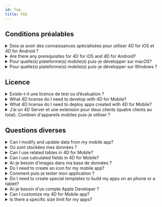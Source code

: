 ```yaml
---
id: faq
title: FAQ
---
```


## Conditions préalables



<details><summary style= {{ fontWeight: "bold", marginBottom: "20px" }}>Dois-je avoir des connaissances spécialisées pour utiliser 4D for iOS et 4D for Android ?</summary>

Non. Avec 4D for iOS et 4D for Android, vous pouvez facilement créer de nouveaux projets mobiles directement depuis 4D, sans aucune connaissance préalable en matière de création d’applications iOS natives !

L'éditeur de projet mobile a été conçu de façon à être utilisé sans aucune connaissance spécifique en développement d’applications mobiles.

</details>



<details>
<summary style= {{ fontWeight: "bold" , marginBottom: "20px" }}>Are there any prerequisites for 4D for iOS and 4D for Android?</summary>

See the requirements list [here](../getting-started/requirements.md).

</details>

<details><summary style= {{ fontWeight: "bold" , marginBottom: "20px" }}>Pour quelle(s) plateforme(s) mobile(s) puis-je développer sur macOS?</summary>

Vous pouvez développer à la fois pour les plateformes mobiles iOS et Android.

</details>

<details><summary style= {{ fontWeight: "bold" , marginBottom: "20px" }}>Pour quelle(s) plateforme(s) mobile(s) puis-je développer sur Windows ?</summary>

Vous pouvez développer uniquement pour la plateforme Android.

For the iOS platform, we need XCode to compile the final application and to run the Simulator.

</details>




## Licence


<details>
<summary style= {{ fontWeight: "bold" , marginBottom: "20px" }}>Existe-t-il une licence de test ou d’évaluation ?</summary>

If you already have a 4D Developer Pro or 4D Server license, 4D for Mobile is included.

</details>


<details><summary style= {{ fontWeight: "bold" , marginBottom: "20px" }}>What 4D license do I need to develop with 4D for Mobile?</summary>

You need a 4D Developer Pro license to develop 4D for iOS or 4D for Android apps.

</details>


<details><summary style= {{ fontWeight: "bold" , marginBottom: "20px" }}>What 4D license do I need to deploy apps created with 4D for Mobile?</summary>

You need a 4D Server (macOS or Windows) license to deploy 4D for iOS and 4D for Android apps.

Aucune autre licence n'est nécessaire. Your mobile apps will share the same licenses as those for 4D remote (client).

Clients can connect from Macs, Windows PCs, or mobile apps, as long as the total amount of concurrent users are covered by the 4D Server license.

</details>


<details><summary style= {{ fontWeight: "bold" , marginBottom: "20px" }}>J’ai un 4D Server et une extension pour deux clients (quatre clients au total). Combien d'appareils mobiles puis-je utiliser ?</summary>

Vous pouvez utiliser jusqu'à quatre appareils mobiles.

</details>


## Questions diverses

<details><summary style= {{ fontWeight: "bold" , marginBottom: "20px" }}>Can I modify and update data from my mobile app?</summary>

Oui, bien entendu.

</details>

<details><summary style= {{ fontWeight: "bold" , marginBottom: "20px" }}>Où sont stockées mes données ?</summary>

Your data is stored locally on your mobile device. Cela vous permettra d'accéder à vos données en mode hors ligne.

</details>


<details><summary style= {{ fontWeight: "bold" , marginBottom: "20px" }}>Can I use related tables in 4D for Mobile?</summary>

Yes, you can use relations when defining your mobile project.

</details>


<details><summary style= {{ fontWeight: "bold" , marginBottom: "20px" }}>Can I use calculated fields in 4D for Mobile?</summary>

You can create computed attributes in 4D and publish them from the [Structure page](../project-definition/structure.md) of the mobile project editor.

</details>


<details><summary style= {{ fontWeight: "bold" , marginBottom: "20px" }}>Ai-je besoin d'images dans ma base de données ?</summary>

Les images ne sont pas obligatoires, mais nous vous recommandons d'en utiliser pour garantir la meilleure expérience utilisateur.

4D for Mobile offers a variety of list form and detail form templates, with or without images, with charts, etc.

</details>

<details><summary style= {{ fontWeight: "bold" , marginBottom: "20px" }}>Do I need to create an icon for my mobile app?</summary>

It's highly recommended to have an icon for your mobile app. Si vous n'en avez pas, l'icône par défaut (le logo 4D) sera affichée.

If you already have an icon for your 4D Desktop application, you can drag and drop it directly into the icon area on the [General page](../project-definition/general.md) of the project editor.

</details>


<details><summary style= {{ fontWeight: "bold" , marginBottom: "20px" }}>Comment puis-je tester mon application ?</summary>

4D for Mobile allows you to test your apps using [simulators](../project-definition/build-panel.md).

To test your app on your device you need to have a **paying developer account**.

**Note:** To intall your iOS app with a **free Apple developer account**, you can open your generated iOS project and install your app using Xcode.

</details>


<details><summary style= {{ fontWeight: "bold" , marginBottom: "20px" }}>Do I need to create special templates to build my apps on an phone or a tablet?</summary>

All of templates available in 4D for Mobile are optimized for the phones. They also work well on tablets.

</details>



<details><summary style= {{ fontWeight: "bold" , marginBottom: "20px" }}>Ai-je besoin d'un compte Apple Developer ?</summary>

To test your app, you'll need to create at least a [**free Apple Developer account**](../tutorials/developer-program/selecting-your-developer-program.md).

To deploy a 4D for iOS app, you'll need to enroll in the **Apple Developer Enterprise Program** (for an in-house deployment) or in the **Apple Developer Program** (for an App Store deployment).

</details>

<details><summary style= {{ fontWeight: "bold" , marginBottom: "20px" }}>Can I customize my 4D for Mobile app?</summary>

4D for iOS generates a real Xcode project that you can [open and modify](../tutorials/customizing-with-xcode/working-with-xcode.md) according to your needs.

4D for Android generates a real Kotlin project that you can open and modify according to your needs.


</details>

<details><summary style= {{ fontWeight: "bold" , marginBottom: "20px" }}>Is there a specific size limit for my apps?</summary>

On iOS, make sure your app total uncompressed size doesn't exceed 4GB. For more information, click [here](https://help.apple.com/app-store-connect/#/dev611e0a21f).

On Android, with [Android App Bundles](https://developer.android.com/guide/app-bundle), the total size of the compressed APKs required to install your app should not exceed 150 MB. For more details about the Android size restrictions, click [here](https://developer.android.com/topic/performance/reduce-apk-size) or [here](https://developer.android.com/guide/playcore/asset-delivery).

</details>




